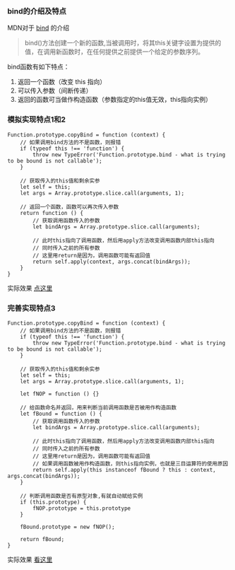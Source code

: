 ### bind的介绍及特点

MDN对于 [bind](https://developer.mozilla.org/zh-CN/docs/Web/JavaScript/Reference/Global_Objects/Function/bind) 的介绍

> bind()方法创建一个新的函数,当被调用时，将其this关键字设置为提供的值，在调用新函数时，在任何提供之前提供一个给定的参数序列。

bind函数有如下特点：
1. 返回一个函数（改变 this 指向）
2. 可以传入参数（间断传递）
3. 返回的函数可当做作构造函数（参数指定的this值无效，this指向实例）

### 模拟实现特点1和2

```
Function.prototype.copyBind = function (context) {
    // 如果调用bind方法的不是函数，则报错
    if (typeof this !== 'function') {
        throw new TypeError('Function.prototype.bind - what is trying to be bound is not callable');
    }
    
    // 获取传入的this值和剩余实参
    let self = this;
    let args = Array.prototype.slice.call(arguments, 1);
    
    // 返回一个函数，函数可以再次传入参数
    return function () {
        // 获取调用函数传入的参数
        let bindArgs = Array.prototype.slice.call(arguments);
        
        // 此时this指向了调用函数，然后用apply方法改变调用函数内部this指向
        // 同时传入之前的所有参数
        // 这里用return是因为，调用函数可能有返回值
        return self.apply(context, args.concat(bindArgs));
    }
}
```

实际效果 [点这里](http://jsbin.com/dupenuv/edit?js,console)

### 完善实现特点3

```
Function.prototype.copyBind = function (context) {
    // 如果调用bind方法的不是函数，则报错
    if (typeof this !== 'function') {
        throw new TypeError('Function.prototype.bind - what is trying to be bound is not callable');
    }
    
    // 获取传入的this值和剩余实参
    let self = this;
    let args = Array.prototype.slice.call(arguments, 1);
    
    let fNOP = function () {}
    
    // 给函数命名并返回，用来判断当前调用函数是否被用作构造函数
    let fBound = function () {
        // 获取调用函数传入的参数
        let bindArgs = Array.prototype.slice.call(arguments);
        
        // 此时this指向了调用函数，然后用apply方法改变调用函数内部this指向
        // 同时传入之前的所有参数
        // 这里用return是因为，调用函数可能有返回值
        // 如果调用函数被用作构造函数，则this指向实例，也就是三目运算符的使用原因
        return self.apply(this instanceof fBound ? this : context, args.concat(bindArgs));
    }
    
    // 判断调用函数是否有原型对象,有就自动赋给实例
    if (this.prototype) {
        fNOP.prototype = this.prototype
    }

    fBound.prototype = new fNOP();
    
    return fBound;
}
```

实际效果 [看这里](http://jsbin.com/zajejuh/edit?js,console)